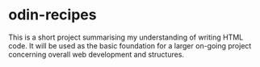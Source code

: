 # odin-recipes

This is a short project summarising my understanding of writing HTML code. 
It will be used as the basic foundation for a larger on-going project concerning overall web development and structures. 